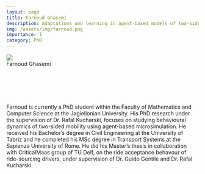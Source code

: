 ```yaml
---
layout: page
title: Farnoud Ghasemi
description: Adaptations and learning in agent-based models of two-sided mobility platforms
img: /assets/img/farnoud.png
importance: 1
category: PhD
---
```



<div class="img_row">
    <img class="col two center" src="{{ site.baseurl }}/assets/img/farnoud.jpeg">
</div>
<div class="col two left caption">
    Farnoud Ghasemi
</div>

<br/><br/>
<br/><br/>

Farnoud is currently a PhD student within the Faculty of Mathematics and Computer Science at the Jagiellonian University. His PhD research under the supervision of Dr. Rafal Kucharski, focuses on studying behavioural dynamics of two-sided mobility using agent-based microsimulation. He received his Bachelor’s degree in Civil Engineering at the University of Tabriz and he completed his MSc degree in Transport Systems at the Sapienza University of Rome. He did his Master’s thesis in collaboration with CriticalMaas group of TU Delf, on the ride acceptance behavour of ride-sourcing drivers, under supervision of Dr. Guido Gentile and Dr. Rafal Kucharski.
